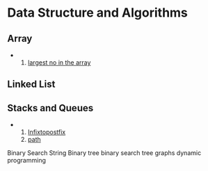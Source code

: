 # Data Structure and Algorithms

## Array

  - 1. [largest no in the array](Array/largestNumber.cpp)

## Linked List

## Stacks and Queues
   - 1. [Infixtopostfix](/Stacks%20and%20Queues/Prefix,%20Postfix%20and#20Infix/infixtopostfix.cpp)
     2. [path](/Stacks%20and%20Queues/Prefix%2C%20Postfix%20and%20Infix/infixtopostfix.cpp)





Binary Search
String
Binary tree
binary search tree
graphs
dynamic programming
